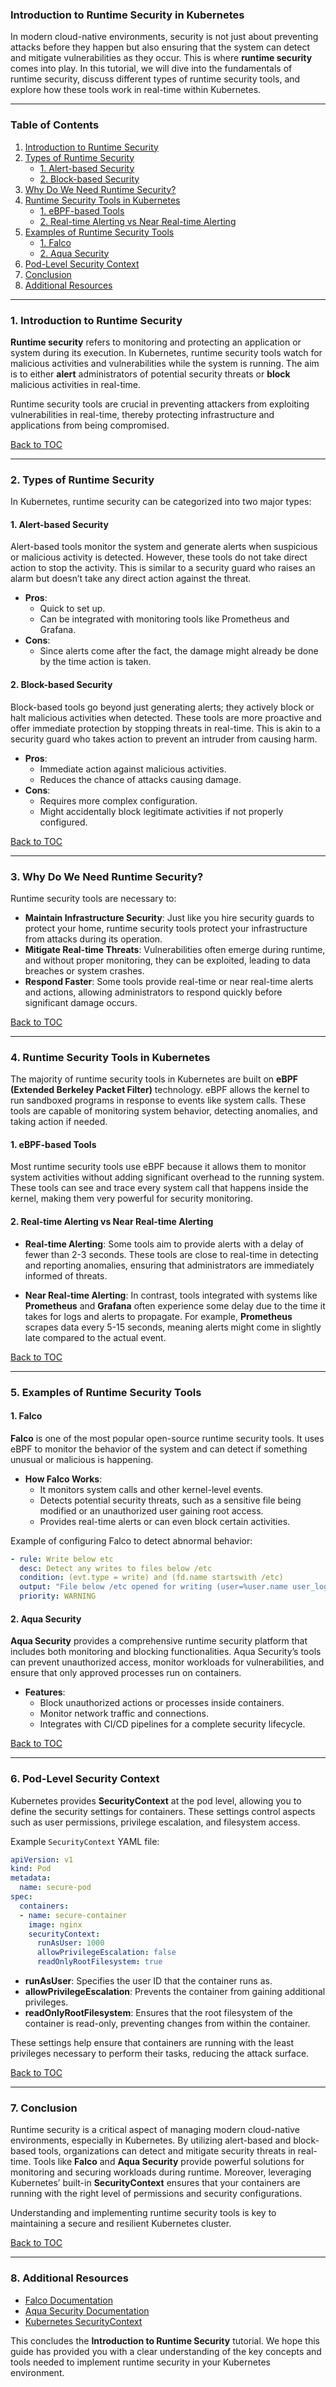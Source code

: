### **Introduction to Runtime Security in Kubernetes**

In modern cloud-native environments, security is not just about preventing attacks before they happen but also ensuring that the system can detect and mitigate vulnerabilities as they occur. This is where **runtime security** comes into play. In this tutorial, we will dive into the fundamentals of runtime security, discuss different types of runtime security tools, and explore how these tools work in real-time within Kubernetes.

---

### **Table of Contents**
1. [Introduction to Runtime Security](#1-introduction-to-runtime-security)
2. [Types of Runtime Security](#2-types-of-runtime-security)
   - [1. Alert-based Security](#alert-based-security)
   - [2. Block-based Security](#block-based-security)
3. [Why Do We Need Runtime Security?](#3-why-do-we-need-runtime-security)
4. [Runtime Security Tools in Kubernetes](#4-runtime-security-tools-in-kubernetes)
   - [1. eBPF-based Tools](#ebpf-based-tools)
   - [2. Real-time Alerting vs Near Real-time Alerting](#real-time-alerting-vs-near-real-time-alerting)
5. [Examples of Runtime Security Tools](#5-examples-of-runtime-security-tools)
   - [1. Falco](#1-falco)
   - [2. Aqua Security](#2-aqua-security)
6. [Pod-Level Security Context](#6-pod-level-security-context)
7. [Conclusion](#7-conclusion)
8. [Additional Resources](#8-additional-resources)

---

### **1. Introduction to Runtime Security**

**Runtime security** refers to monitoring and protecting an application or system during its execution. In Kubernetes, runtime security tools watch for malicious activities and vulnerabilities while the system is running. The aim is to either **alert** administrators of potential security threats or **block** malicious activities in real-time.

Runtime security tools are crucial in preventing attackers from exploiting vulnerabilities in real-time, thereby protecting infrastructure and applications from being compromised.

[Back to TOC](#table-of-contents)

---

### **2. Types of Runtime Security**

In Kubernetes, runtime security can be categorized into two major types:

#### **1. Alert-based Security**

Alert-based tools monitor the system and generate alerts when suspicious or malicious activity is detected. However, these tools do not take direct action to stop the activity. This is similar to a security guard who raises an alarm but doesn’t take any direct action against the threat.

- **Pros**: 
  - Quick to set up.
  - Can be integrated with monitoring tools like Prometheus and Grafana.
- **Cons**:
  - Since alerts come after the fact, the damage might already be done by the time action is taken.

#### **2. Block-based Security**

Block-based tools go beyond just generating alerts; they actively block or halt malicious activities when detected. These tools are more proactive and offer immediate protection by stopping threats in real-time. This is akin to a security guard who takes action to prevent an intruder from causing harm.

- **Pros**:
  - Immediate action against malicious activities.
  - Reduces the chance of attacks causing damage.
- **Cons**:
  - Requires more complex configuration.
  - Might accidentally block legitimate activities if not properly configured.

[Back to TOC](#table-of-contents)

---

### **3. Why Do We Need Runtime Security?**

Runtime security tools are necessary to:

- **Maintain Infrastructure Security**: Just like you hire security guards to protect your home, runtime security tools protect your infrastructure from attacks during its operation.
- **Mitigate Real-time Threats**: Vulnerabilities often emerge during runtime, and without proper monitoring, they can be exploited, leading to data breaches or system crashes.
- **Respond Faster**: Some tools provide real-time or near real-time alerts and actions, allowing administrators to respond quickly before significant damage occurs.

[Back to TOC](#table-of-contents)

---

### **4. Runtime Security Tools in Kubernetes**

The majority of runtime security tools in Kubernetes are built on **eBPF (Extended Berkeley Packet Filter)** technology. eBPF allows the kernel to run sandboxed programs in response to events like system calls. These tools are capable of monitoring system behavior, detecting anomalies, and taking action if needed.

#### **1. eBPF-based Tools**

Most runtime security tools use eBPF because it allows them to monitor system activities without adding significant overhead to the running system. These tools can see and trace every system call that happens inside the kernel, making them very powerful for security monitoring.

#### **2. Real-time Alerting vs Near Real-time Alerting**

- **Real-time Alerting**: Some tools aim to provide alerts with a delay of fewer than 2-3 seconds. These tools are close to real-time in detecting and reporting anomalies, ensuring that administrators are immediately informed of threats.
  
- **Near Real-time Alerting**: In contrast, tools integrated with systems like **Prometheus** and **Grafana** often experience some delay due to the time it takes for logs and alerts to propagate. For example, **Prometheus** scrapes data every 5-15 seconds, meaning alerts might come in slightly late compared to the actual event.

[Back to TOC](#table-of-contents)

---

### **5. Examples of Runtime Security Tools**

#### **1. Falco**

**Falco** is one of the most popular open-source runtime security tools. It uses eBPF to monitor the behavior of the system and can detect if something unusual or malicious is happening.

- **How Falco Works**: 
  - It monitors system calls and other kernel-level events.
  - Detects potential security threats, such as a sensitive file being modified or an unauthorized user gaining root access.
  - Provides real-time alerts or can even block certain activities.
  
Example of configuring Falco to detect abnormal behavior:

```yaml
- rule: Write below etc
  desc: Detect any writes to files below /etc
  condition: (evt.type = write) and (fd.name startswith /etc)
  output: "File below /etc opened for writing (user=%user.name user_loginuid=%user.loginuid %fd.name)"
  priority: WARNING
```

#### **2. Aqua Security**

**Aqua Security** provides a comprehensive runtime security platform that includes both monitoring and blocking functionalities. Aqua Security’s tools can prevent unauthorized access, monitor workloads for vulnerabilities, and ensure that only approved processes run on containers.

- **Features**:
  - Block unauthorized actions or processes inside containers.
  - Monitor network traffic and connections.
  - Integrates with CI/CD pipelines for a complete security lifecycle.

[Back to TOC](#table-of-contents)

---

### **6. Pod-Level Security Context**

Kubernetes provides **SecurityContext** at the pod level, allowing you to define the security settings for containers. These settings control aspects such as user permissions, privilege escalation, and filesystem access.

Example `SecurityContext` YAML file:

```yaml
apiVersion: v1
kind: Pod
metadata:
  name: secure-pod
spec:
  containers:
  - name: secure-container
    image: nginx
    securityContext:
      runAsUser: 1000
      allowPrivilegeEscalation: false
      readOnlyRootFilesystem: true
```

- **runAsUser**: Specifies the user ID that the container runs as.
- **allowPrivilegeEscalation**: Prevents the container from gaining additional privileges.
- **readOnlyRootFilesystem**: Ensures that the root filesystem of the container is read-only, preventing changes from within the container.

These settings help ensure that containers are running with the least privileges necessary to perform their tasks, reducing the attack surface.

[Back to TOC](#table-of-contents)

---

### **7. Conclusion**

Runtime security is a critical aspect of managing modern cloud-native environments, especially in Kubernetes. By utilizing alert-based and block-based tools, organizations can detect and mitigate security threats in real-time. Tools like **Falco** and **Aqua Security** provide powerful solutions for monitoring and securing workloads during runtime. Moreover, leveraging Kubernetes’ built-in **SecurityContext** ensures that your containers are running with the right level of permissions and security configurations.

Understanding and implementing runtime security tools is key to maintaining a secure and resilient Kubernetes cluster.

[Back to TOC](#table-of-contents)

---

### **8. Additional Resources**

- [Falco Documentation](https://falco.org/docs/)
- [Aqua Security Documentation](https://www.aquasec.com/products/container-security/)
- [Kubernetes SecurityContext](https://kubernetes.io/docs/tasks/configure-pod-container/security-context/)

This concludes the **Introduction to Runtime Security** tutorial. We hope this guide has provided you with a clear understanding of the key concepts and tools needed to implement runtime security in your Kubernetes environment.
